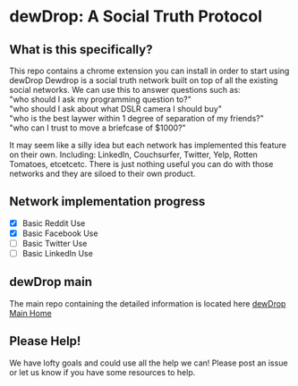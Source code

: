 # dewDrop: A Social Truth Protocol

## What is this specifically?
This repo contains a chrome extension you can install in order to start using dewDrop
Dewdrop is a social truth network built on top of all the existing social networks. We can
use this to answer questions such as:  
"who should I ask my programming question to?"  
"who should I ask about what DSLR camera I should buy"  
"who is the best laywer within 1 degree of separation of my friends?"  
"who can I trust to move a briefcase of $1000?"  

It may seem like a silly idea but each network has implemented this feature on their own.
Including: LinkedIn, Couchsurfer, Twitter, Yelp, Rotten Tomatoes, etcetcetc. There is just nothing useful you can do with 
those networks and they are siloed to their own product.

## Network implementation progress

- [x] Basic Reddit Use
- [x] Basic Facebook Use
- [ ] Basic Twitter Use
- [ ] Basic LinkedIn Use

## dewDrop main
The main repo containing the detailed information is located here
[dewDrop Main Home](https://github.com/neyer/dewDrop)

## Please Help!
We have lofty goals and could use all the help we can! Please post an issue
or let us know if you have some resources to help.
